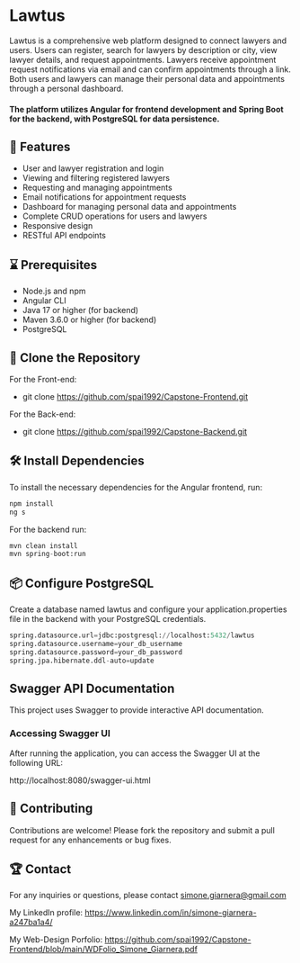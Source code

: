 # Lawtus
Lawtus is a comprehensive web platform designed to connect lawyers and users. Users can register, search for lawyers by description or city, view lawyer details, and request appointments. Lawyers receive appointment request notifications via email and can confirm appointments through a link. Both users and lawyers can manage their personal data and appointments through a personal dashboard.

#### The platform utilizes Angular for frontend development and Spring Boot for the backend, with PostgreSQL for data persistence.

## 🌟 Features
- User and lawyer registration and login
- Viewing and filtering registered lawyers
- Requesting and managing appointments
- Email notifications for appointment requests
- Dashboard for managing personal data and appointments
- Complete CRUD operations for users and lawyers
- Responsive design
- RESTful API endpoints
  
## ⌛ Prerequisites
- Node.js and npm
- Angular CLI
- Java 17 or higher (for backend)
- Maven 3.6.0 or higher (for backend)
- PostgreSQL


## 📄 Clone the Repository
For the Front-end:
- git clone https://github.com/spai1992/Capstone-Frontend.git

For the Back-end:
- git clone https://github.com/spai1992/Capstone-Backend.git


## 🛠️ Install Dependencies
To install the necessary dependencies for the Angular frontend, run:

```py
npm install
ng s
```

For the backend run:
```py
mvn clean install
mvn spring-boot:run
```

## 📦 Configure PostgreSQL
Create a database named lawtus and configure your application.properties file in the backend with your PostgreSQL credentials.

```py
spring.datasource.url=jdbc:postgresql://localhost:5432/lawtus
spring.datasource.username=your_db_username
spring.datasource.password=your_db_password
spring.jpa.hibernate.ddl-auto=update
```

## Swagger API Documentation

This project uses Swagger to provide interactive API documentation.

### Accessing Swagger UI

After running the application, you can access the Swagger UI at the following URL:

http://localhost:8080/swagger-ui.html

## 🚀 Contributing
Contributions are welcome! Please fork the repository and submit a pull request for any enhancements or bug fixes.

## 🏆 Contact
For any inquiries or questions, please contact simone.giarnera@gmail.com

My LinkedIn profile: https://www.linkedin.com/in/simone-giarnera-a247ba1a4/

My Web-Design Porfolio: https://github.com/spai1992/Capstone-Frontend/blob/main/WDFolio_Simone_Giarnera.pdf


